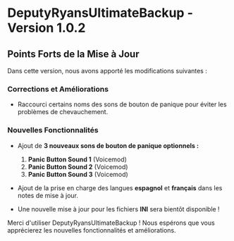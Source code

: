 # DeputyRyansUltimateBackup - Version 1.0.2

## Points Forts de la Mise à Jour

Dans cette version, nous avons apporté les modifications suivantes :

### Corrections et Améliorations
- Raccourci certains noms des sons de bouton de panique pour éviter les problèmes de chevauchement.

### Nouvelles Fonctionnalités
- Ajout de **3 nouveaux sons de bouton de panique optionnels :**
  1. **Panic Button Sound 1** (Voicemod)
  2. **Panic Button Sound 2** (Voicemod)
  3. **Panic Button Sound 3** (Voicemod)

- Ajout de la prise en charge des langues **espagnol** et **français** dans les notes de mise à jour.
- Une nouvelle mise à jour pour les fichiers **INI** sera bientôt disponible !

Merci d'utiliser DeputyRyansUltimateBackup ! Nous espérons que vous apprécierez les nouvelles fonctionnalités et améliorations.
